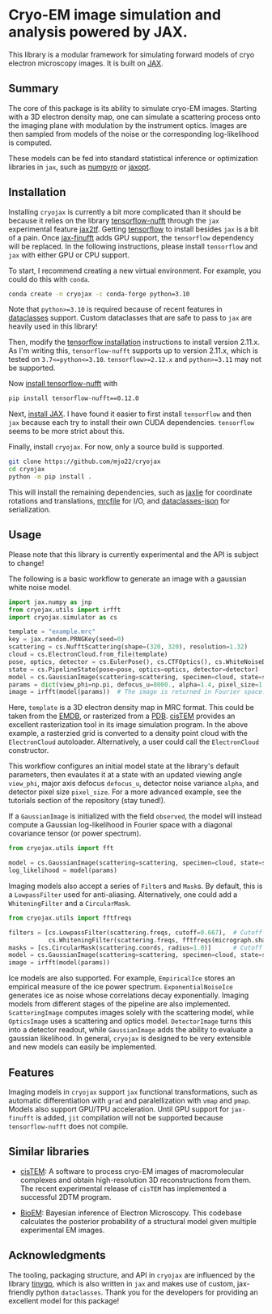 # Cryo-EM image simulation and analysis powered by JAX.
This library is a modular framework for simulating forward models of cryo electron microscopy images. It is built on [JAX](https://github.com/google/jax).

## Summary

The core of this package is its ability to simulate cryo-EM images. Starting with a 3D electron density map, one can simulate a scattering process onto the imaging plane with modulation by the instrument optics. Images are then sampled from models of the noise or the corresponding log-likelihood is computed.

These models can be fed into standard statistical inference or optimization libraries in `jax`, such as [numpyro](https://github.com/pyro-ppl/numpyro) or [jaxopt](https://github.com/google/jaxopt).

## Installation

Installing `cryojax` is currently a bit more complicated than it should be because it relies on the library [tensorflow-nufft](https://github.com/mrphys/tensorflow-nufft) through the `jax` experimental feature [jax2tf](https://github.com/google/jax/blob/main/jax/experimental/jax2tf/README.md). Getting [tensorflow](https://github.com/tensorflow/tensorflow) to install besides `jax` is a bit of a pain. Once [jax-finufft](https://github.com/dfm/jax-finufft) adds GPU support, the `tensorflow` dependency will be replaced. In the following instructions, please install `tensorflow` and `jax` with either GPU or CPU support.

To start, I recommend creating a new virtual environment. For example, you could do this with `conda`.

```bash
conda create -n cryojax -c conda-forge python=3.10
```

Note that `python>=3.10` is required because of recent features in [dataclasses](https://docs.python.org/3/library/dataclasses.html) support. Custom dataclasses that are safe to pass to `jax` are heavily used in this library!

Then, modify the [tensorflow installation](https://www.tensorflow.org/install/pip) instructions to install version 2.11.x. As I'm writing this, `tensorflow-nufft` supports up to version 2.11.x, which is tested on `3.7<=python<=3.10`. `tensorflow>=2.12.x` and `python>=3.11` may not be supported.

Now [install tensorflow-nufft](https://mrphys.github.io/tensorflow-nufft/guide/start/) with

```bash
pip install tensorflow-nufft==0.12.0
```

Next, [install JAX](https://github.com/google/jax#installation). I have found it easier to first install `tensorflow` and then `jax` because each try to install their own CUDA dependencies. `tensorflow` seems to be more strict about this.

Finally, install `cryojax`. For now, only a source build is supported.

```bash
git clone https://github.com/mjo22/cryojax
cd cryojax
python -m pip install .
```

This will install the remaining dependencies, such as [jaxlie](https://github.com/brentyi/jaxlie) for coordinate rotations and translations, [mrcfile](https://github.com/ccpem/mrcfile) for I/O, and [dataclasses-json](https://github.com/lidatong/dataclasses-json) for serialization.

## Usage

Please note that this library is currently experimental and the API is subject to change!

The following is a basic workflow to generate an image with a gaussian white noise model.

```python
import jax.numpy as jnp
from cryojax.utils import irfft
import cryojax.simulator as cs

template = "example.mrc"
key = jax.random.PRNGKey(seed=0)
scattering = cs.NufftScattering(shape=(320, 320), resolution=1.32)
cloud = cs.ElectronCloud.from_file(template)
pose, optics, detector = cs.EulerPose(), cs.CTFOptics(), cs.WhiteNoiseDetector(key=key)
state = cs.PipelineState(pose=pose, optics=optics, detector=detector)
model = cs.GaussianImage(scattering=scattering, specimen=cloud, state=state)
params = dict(view_phi=np.pi, defocus_u=8000., alpha=1.4, pixel_size=1.30)
image = irfft(model(params))  # The image is returned in Fourier space.
```

Here, `template` is a 3D electron density map in MRC format. This could be taken from the [EMDB](https://www.ebi.ac.uk/emdb/), or rasterized from a [PDB](https://www.rcsb.org/). [cisTEM](https://github.com/timothygrant80/cisTEM) provides an excellent rasterization tool in its image simulation program. In the above example, a rasterzied grid is converted to a density point cloud with the `ElectronCloud` autoloader. Alternatively, a user could call the `ElectronCloud` constructor.

This workflow configures an initial model state at the library's default parameters, then evaulates it at a state with an updated viewing angle `view_phi`, major axis defocus `defocus_u`, detector noise variance `alpha`, and detector pixel size `pixel_size`. For a more advanced example, see the tutorials section of the repository (stay tuned!).

If a `GaussianImage` is initialized with the field `observed`, the model will instead compute a Gaussian log-likelihood in Fourier space with a diagonal covariance tensor (or power spectrum).

```python
from cryojax.utils import fft

model = cs.GaussianImage(scattering=scattering, specimen=cloud, state=state, observed=fft(observed))
log_likelihood = model(params)
```

Imaging models also accept a series of `Filter`s and `Mask`s. By default, this is a `LowpassFilter` used for anti-aliasing. Alternatively, one could add a `WhiteningFilter` and a `CircularMask`.

```python
from cryojax.utils import fftfreqs

filters = [cs.LowpassFilter(scattering.freqs, cutoff=0.667),  # Cutoff modes above 2/3 Nyquist frequency
           cs.WhiteningFilter(scattering.freqs, fftfreqs(micrograph.shape), micrograph)]
masks = [cs.CircularMask(scattering.coords, radius=1.0)]      # Cutoff pixels above radius equal to (half) image size
model = cs.GaussianImage(scattering=scattering, specimen=cloud, state=state, filters=filters, masks=masks)
image = irfft(model(params))
```

Ice models are also supported. For example, `EmpiricalIce` stores an empirical measure of the ice power spectrum. `ExponentialNoiseIce` generates ice as noise whose correlations decay exponentially. Imaging models from different stages of the pipeline are also implemented. `ScatteringImage` computes images solely with the scattering model, while `OpticsImage` uses a scattering and optics model. `DetectorImage` turns this into a detector readout, while `GaussianImage` adds the ability to evaluate a gaussian likelihood. In general, `cryojax` is designed to be very extensible and new models can easily be implemented.

## Features

Imaging models in `cryojax` support `jax` functional transformations, such as automatic differentiation with `grad` and paralellization with `vmap` and `pmap`. Models also support GPU/TPU acceleration. Until GPU support for `jax-finufft` is added, `jit` compilation will not be supported because `tensorflow-nufft` does not compile.

## Similar libraries

- [cisTEM](https://github.com/timothygrant80/cisTEM): A software to process cryo-EM images of macromolecular complexes and obtain high-resolution 3D reconstructions from them. The recent experimental release of `cisTEM` has implemented a successful 2DTM program.

- [BioEM](https://github.com/bio-phys/BioEM): Bayesian inference of Electron Microscopy. This codebase calculates the posterior probability of a structural model given multiple experimental EM images.

## Acknowledgments

The tooling, packaging structure, and API in `cryojax` are influenced by the library [tinygp](https://github.com/dfm/tinygp), which is also written in `jax` and makes use of custom, jax-friendly python `dataclasses`. Thank you for the developers for providing an excellent model for this package!
